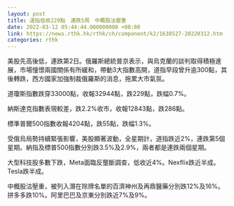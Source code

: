 ```yaml
---
layout: post
title: 道指低收229點　連跌5周　中概股沽壓重
date: 2022-03-12 05:44:44.000000000 +08:00
link: https://news.rthk.hk/rthk/ch/component/k2/1638527-20220312.htm
categories: rthk
---
```


美股先高後低，連跌第2日。俄羅斯總統普京表示，與烏克蘭的談判取得積極進展，市場憧憬兩國關係有所緩和，帶動3大指數高開，道指早段曾升逾300點，其後轉跌，西方國家加強制裁俄羅斯的消息，拖累大市氣氛。

道瓊斯指數跌穿33000點，收報32944點，跌229點，跌幅0.7%。

納斯達克指數表現較差，跌2.2%收市，收報12843點，跌286點。

標準普爾500指數收報4204點，跌55點，跌幅1.3%。

受俄烏局勢持續緊張影響，美股顯著波動，全星期計，道指跌近2%，連跌第5個星期。納指及標普500指數分別跌3.5%及2.9%，兩者都是連跌兩個星期。

大型科技股多數下跌，Meta面臨反壟斷調查，低收近4%。Nexflix跌近半成。Tesla跌半成。

中概股沽壓重，被列入潛在除牌名單的百濟神州及再鼎醫藥分別跌12%及16%。拼多多跌10%。阿里巴巴及京東分別跌近7%及9%。
